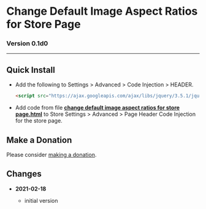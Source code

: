 # Change Default Image Aspect Ratios for Store Page

### Version 0.1d0

---

## Quick Install

* Add the following to Settings > Advanced > Code Injection > HEADER.

  ```html
  <script src="https://ajax.googleapis.com/ajax/libs/jquery/3.5.1/jquery.min.js"></script>
  ```
  
* Add code from file **[change default image aspect ratios for store
  page.html][1]** to Store Settings > Advanced > Page Header Code Injection for
  the store page.

## Make a Donation

Please consider [making a donation][2].

## Changes

<!-- * **2021-07-01**

  * added code to change read more link
  * use twcsl
  * bumped version to 0.1d2
  -->
* **2021-02-18**

  * initial version

[1]: change%20default%20image%20aspect%20ratios%20for%20store%20page.html#L1
[2]: https://github.com/tomsWebConsulting/twcsl#make-a-donation

